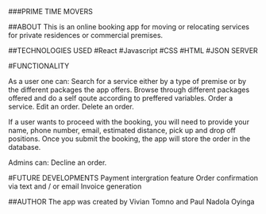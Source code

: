 ###PRIME TIME MOVERS

##ABOUT
This is an online booking app for moving or relocating services for private residences or
commercial premises.

##TECHNOLOGIES USED
#React
#Javascript
#CSS
#HTML
#JSON SERVER

#FUNCTIONALITY

As a user one can:
Search for a service either by a type of premise or by the different packages the app offers.
Browse through different packages offered and do a self qoute according to preffered
variables.
Order a service.
Edit an order.
Delete an order.

If a user wants to proceed with the booking, you will need to provide your name, phone number, email, estimated distance, pick up and drop off positions. Once you submit the booking, the app will store the order in the database.

Admins can:
Decline an order.

#FUTURE DEVELOPMENTS
Payment intergration feature
Order confirmation via text and / or email
Invoice generation

##AUTHOR
The app was created by Vivian Tomno and Paul Nadola Oyinga
